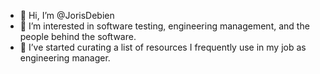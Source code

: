 - 👋 Hi, I’m @JorisDebien
- 👀 I’m interested in software testing, engineering management, and the people behind the software.
- 🌱 I’ve started curating a list of resources I frequently use in my job as engineering manager.

<!---
JorisDebien/JorisDebien is a ✨ special ✨ repository because its `README.md` (this file) appears on your GitHub profile.
You can click the Preview link to take a look at your changes.
--->
